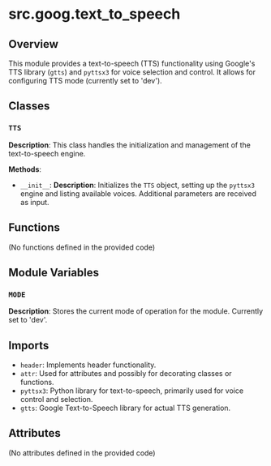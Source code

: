 # src.goog.text_to_speech

## Overview

This module provides a text-to-speech (TTS) functionality using Google's TTS library (`gtts`) and `pyttsx3` for voice selection and control.  It allows for configuring TTS mode (currently set to 'dev').


## Classes

### `TTS`

**Description**: This class handles the initialization and management of the text-to-speech engine.

**Methods**:

- `__init__`:
    **Description**: Initializes the `TTS` object, setting up the `pyttsx3` engine and listing available voices.  Additional parameters are received as input.


## Functions

(No functions defined in the provided code)


## Module Variables

### `MODE`

**Description**: Stores the current mode of operation for the module.  Currently set to 'dev'.


## Imports

- `header`:  Implements header functionality.
- `attr`: Used for attributes and possibly for decorating classes or functions.
- `pyttsx3`: Python library for text-to-speech, primarily used for voice control and selection.
- `gtts`: Google Text-to-Speech library for actual TTS generation.


## Attributes


(No attributes defined in the provided code)